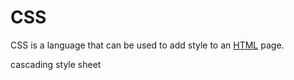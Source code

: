 # CSS

CSS is a language that can be used to add style to an [HTML](/wiki/HTML) page.
 cascading style sheet